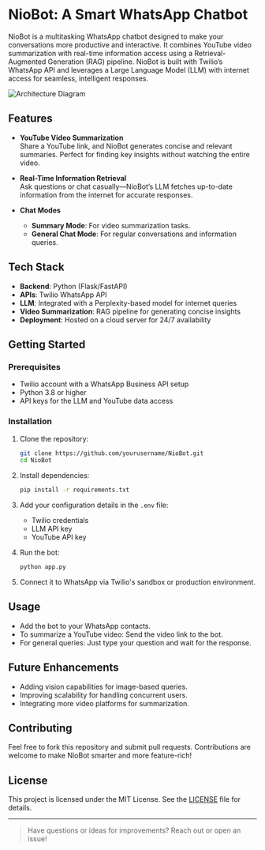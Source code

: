 # NioBot: A Smart WhatsApp Chatbot  

NioBot is a multitasking WhatsApp chatbot designed to make your conversations more productive and interactive. It combines YouTube video summarization with real-time information access using a Retrieval-Augmented Generation (RAG) pipeline. NioBot is built with Twilio’s WhatsApp API and leverages a Large Language Model (LLM) with internet access for seamless, intelligent responses.  

![Architecture Diagram](https://github.com/user-attachments/assets/07b3d52a-e51e-411d-8929-93bb9699691a)

## Features  

- **YouTube Video Summarization**  
  Share a YouTube link, and NioBot generates concise and relevant summaries. Perfect for finding key insights without watching the entire video.  

- **Real-Time Information Retrieval**  
  Ask questions or chat casually—NioBot’s LLM fetches up-to-date information from the internet for accurate responses.  

- **Chat Modes**  
  - **Summary Mode**: For video summarization tasks.  
  - **General Chat Mode**: For regular conversations and information queries.  

## Tech Stack  

- **Backend**: Python (Flask/FastAPI)  
- **APIs**: Twilio WhatsApp API  
- **LLM**: Integrated with a Perplexity-based model for internet queries  
- **Video Summarization**: RAG pipeline for generating concise insights  
- **Deployment**: Hosted on a cloud server for 24/7 availability  

## Getting Started  

### Prerequisites  

- Twilio account with a WhatsApp Business API setup  
- Python 3.8 or higher  
- API keys for the LLM and YouTube data access  

### Installation  

1. Clone the repository:  
   ```bash  
   git clone https://github.com/yourusername/NioBot.git  
   cd NioBot  
   ```  

2. Install dependencies:  
   ```bash  
   pip install -r requirements.txt  
   ```  

3. Add your configuration details in the `.env` file:  
   - Twilio credentials  
   - LLM API key  
   - YouTube API key  

4. Run the bot:  
   ```bash  
   python app.py  
   ```  

5. Connect it to WhatsApp via Twilio's sandbox or production environment.  

## Usage  

- Add the bot to your WhatsApp contacts.  
- To summarize a YouTube video: Send the video link to the bot.  
- For general queries: Just type your question and wait for the response.  

## Future Enhancements  

- Adding vision capabilities for image-based queries.  
- Improving scalability for handling concurrent users.  
- Integrating more video platforms for summarization.  

## Contributing  

Feel free to fork this repository and submit pull requests. Contributions are welcome to make NioBot smarter and more feature-rich!  

## License  

This project is licensed under the MIT License. See the [LICENSE](LICENSE) file for details.  

---  

> Have questions or ideas for improvements? Reach out or open an issue!  

